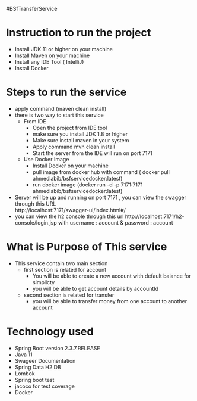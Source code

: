#BSfTransferService
# Instruction to run the project
- Install JDK 11 or higher on your machine
- Install Maven on your machine
- Install any IDE Tool ( IntelliJ)
- Install Docker
# Steps to run the service 
- apply command (maven clean install)
- there is two way to start this service 
  - From IDE
    - Open the project from IDE tool
    - make sure you install JDK 1.8 or higher 
    - Make sure install maven in your system 
    - Apply command mvn clean install 
    - Start the server from the IDE will run on port 7171
  - Use Docker Image 
    - Install Docker on your machine 
    - pull image from docker hub with command ( docker pull ahmedlabib/bsfservicedocker:latest)
    - run docker image (docker run -d -p 7171:7171 ahmedlabib/bsfservicedocker:latest)
- Server will be up and running on port 7171  , you can view the swagger through this URL   
  http://localhost:7171/swagger-ui/index.html#/
- you can view the h2 console through this url
  http://localhost:7171/h2-console/login.jsp
  with username : account & password : account 
# What is Purpose of This service
- This service contain two main section 
  - first section is related for account 
    - You will be able to create a new account with default balance for simplicty
    - you will be able to get account details by accountId
  - second section is related for transfer
    - you will be able to transfer money from one account to another account 
# Technology used

- Spring Boot version 2.3.7.RELEASE
- Java 11
- Swageer Documentation
- Spring Data H2 DB
- Lombok
- Spring boot test
- jacoco for test coverage 
- Docker